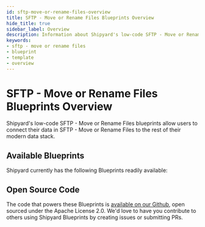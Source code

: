 ```yaml
---
id: sftp-move-or-rename-files-overview
title: SFTP - Move or Rename Files Blueprints Overview
hide_title: true
sidebar_label: Overview
description: Information about Shipyard's low-code SFTP - Move or Rename Files templates.
keywords:
- sftp - move or rename files
- blueprint
- template
- overview
---
```


# SFTP - Move or Rename Files Blueprints Overview

Shipyard's low-code SFTP - Move or Rename Files blueprints allow users to connect their data in SFTP - Move or Rename Files to the rest of their modern data stack.

## Available Blueprints
Shipyard currently has the following Blueprints readily available: 

## Open Source Code
The code that powers these Blueprints is [available on our Github](None), open sourced under the Apache License 2.0. We'd love to have you contribute to others using Shipyard Blueprints by creating issues or submitting PRs.
